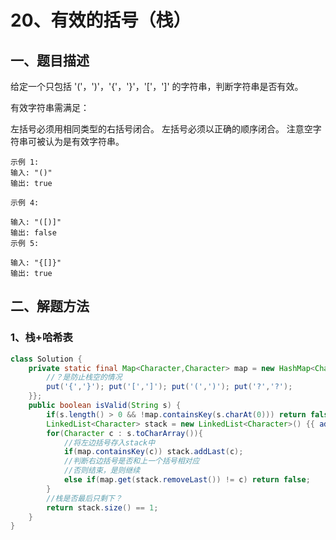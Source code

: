 # 20、有效的括号（栈）

## 一、题目描述

给定一个只包括 '('，')'，'{'，'}'，'['，']' 的字符串，判断字符串是否有效。

有效字符串需满足：

左括号必须用相同类型的右括号闭合。
左括号必须以正确的顺序闭合。
注意空字符串可被认为是有效字符串。

```
示例 1:
输入: "()"
输出: true

示例 4:

输入: "([)]"
输出: false
示例 5:

输入: "{[]}"
输出: true
```



## 二、解题方法

### 1、栈+哈希表

```java
class Solution {
    private static final Map<Character,Character> map = new HashMap<Character,Character>(){{
        //？是防止栈空的情况
        put('{','}'); put('[',']'); put('(',')'); put('?','?');
    }};
    public boolean isValid(String s) {
        if(s.length() > 0 && !map.containsKey(s.charAt(0))) return false;
        LinkedList<Character> stack = new LinkedList<Character>() {{ add('?'); }};
        for(Character c : s.toCharArray()){
            //将左边括号存入stack中
            if(map.containsKey(c)) stack.addLast(c);
            //判断右边括号是否和上一个括号相对应
            //否则结束，是则继续
            else if(map.get(stack.removeLast()) != c) return false;
        }
        //栈是否最后只剩下？
        return stack.size() == 1;
    }
}
```

